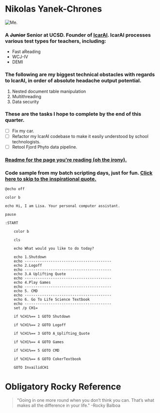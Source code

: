 # Nikolas Yanek-Chrones
![Me.](https://media.licdn.com/dms/image/D5603AQF2k8VLE3gGaQ/profile-displayphoto-shrink_800_800/0/1703403998953?e=2147483647&v=beta&t=3bR5lexI1PLVYt4ySSMTqIkL_maKTu9zF4Sg07Z3biU)
### A ~~Junior~~ Senior at UCSD. Founder of [IcarAI](https://www.icarai.io). IcarAI processes various test types for teachers, including:
- Fast aReading
- WCJ-IV
- DEMI
### The following are my biggest technical obstacles with regards to IcarAI, in order of absolute headache output potential.
1. Nested document table manipulation
2. Multithreading
3. Data security
### These are the tasks I hope to complete by the end of this quarter.
- [ ] Fix my car.
- [ ] Refactor my IcarAI codebase to make it easily understood by school technologists.
- [ ] Retool Fjord Phyto data pipeline.
### [Readme for the page you're reading (oh the irony).](/README.md)
### Code sample from my batch scripting days, just for fun. [Click here to skip to the inspirational quote.](#obligatory-rocky-reference) 
```
@echo off

color b

echo Hi, I am Lisa. Your personal computer assistant.

pause

:START

	color b

	cls

	echo What would you like to do today?

	echo 1.Shutdown
	echo ----------------------------------------
	echo 2.Logoff
	echo ----------------------------------------
	echo 3.A Uplifting Quote
	echo ----------------------------------------
	echo 4.Play Games
	echo ----------------------------------------
	echo 5. CMD
	echo ----------------------------------------
	echo 6. Go To Life Science Textbook
	echo ----------------------------------------
	set /p CH1=

	if %CH1%== 1 GOTO Shutdown

	if %CH1%== 2 GOTO Logoff

	if %CH1%== 3 GOTO A_Uplifting_Quote

	if %CH1%== 4 GOTO Games

	if %CH1%== 5 GOTO CMD

	if %CH1%== 6 GOTO CokerTextbook

	GOTO InvailidCH1
```
# Obligatory Rocky Reference
> "Going in one more round when you don’t think you can. That’s what makes all the difference in your life." -Rocky Balboa
